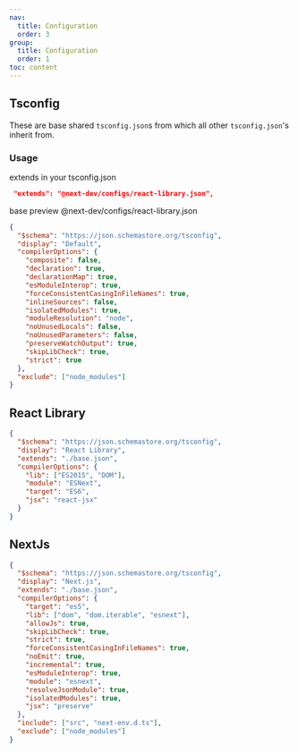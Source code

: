 ```yaml
---
nav:
  title: Configuration
  order: 3
group:
  title: Configuration
  order: 1
toc: content
---
```


## Tsconfig

These are base shared `tsconfig.json`s from which all other `tsconfig.json`'s inherit from.

### Usage

extends in your tsconfig.json

```json
 "extends": "@next-dev/configs/react-library.json",
```

base preview @next-dev/configs/react-library.json

```json
{
  "$schema": "https://json.schemastore.org/tsconfig",
  "display": "Default",
  "compilerOptions": {
    "composite": false,
    "declaration": true,
    "declarationMap": true,
    "esModuleInterop": true,
    "forceConsistentCasingInFileNames": true,
    "inlineSources": false,
    "isolatedModules": true,
    "moduleResolution": "node",
    "noUnusedLocals": false,
    "noUnusedParameters": false,
    "preserveWatchOutput": true,
    "skipLibCheck": true,
    "strict": true
  },
  "exclude": ["node_modules"]
}
```

## React Library

```json
{
  "$schema": "https://json.schemastore.org/tsconfig",
  "display": "React Library",
  "extends": "./base.json",
  "compilerOptions": {
    "lib": ["ES2015", "DOM"],
    "module": "ESNext",
    "target": "ES6",
    "jsx": "react-jsx"
  }
}
```

## NextJs

```json
{
  "$schema": "https://json.schemastore.org/tsconfig",
  "display": "Next.js",
  "extends": "./base.json",
  "compilerOptions": {
    "target": "es5",
    "lib": ["dom", "dom.iterable", "esnext"],
    "allowJs": true,
    "skipLibCheck": true,
    "strict": true,
    "forceConsistentCasingInFileNames": true,
    "noEmit": true,
    "incremental": true,
    "esModuleInterop": true,
    "module": "esnext",
    "resolveJsonModule": true,
    "isolatedModules": true,
    "jsx": "preserve"
  },
  "include": ["src", "next-env.d.ts"],
  "exclude": ["node_modules"]
}
```
